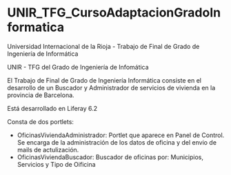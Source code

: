 # UNIR_TFG_CursoAdaptacionGradoInformatica
Universidad Internacional de la Rioja - Trabajo de Final de Grado de Ingeniería de Informática

UNIR - TFG del Grado de Ingeniería de Infomática

El Trabajo de Final de Grado de Ingeniería Informática consiste en el desarrollo de un Buscador y Administrador de servicios de vivienda en la provincia de Barcelona.

Está desarrollado en Liferay 6.2

Consta de dos portlets:

- OficinasViviendaAdministrador: 
  Portlet que aparece en Panel de Control. 
  Se encarga de la administración de los datos de oficina y del envio de mails de actulización.
- OficinasViviendaBuscador: 
  Buscador de oficinas por: Municipios, Servicios y Tipo de Oificina
